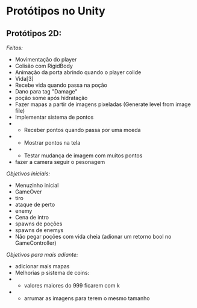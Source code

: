 # Protótipos no Unity

## Protótipos 2D:

*Feitos:*
- Movimentação do player
- Colisão com RigidBody
- Animação da porta abrindo quando o player colide
- Vida\[3\]
- Recebe vida quando passa na poção
- Dano para tag "Damage"
- poção some após hidratação
- Fazer mapas a partir de imagens pixeladas (Generate level from image file)
- Implementar sistema de pontos
- - Receber pontos quando passa por uma moeda
- - Mostrar pontos na tela                      
- - Testar mudança de imagem com muitos pontos  
- fazer a camera seguir o pesonagem

*Objetivos iniciais:*
- Menuzinho inicial
- GameOver
- tiro
- ataque de perto
- enemy
- Cena de intro
- spawns de poções
- spawns de enemys
- Não pegar poções com vida cheia (adionar um retorno bool no GameController)

*Objetivos para mais adiante:*
- adicionar mais mapas
- Melhorias p sistema de coins:
- - valores maiores do 999 ficarem com k
- - arrumar as imagens para terem o mesmo tamanho